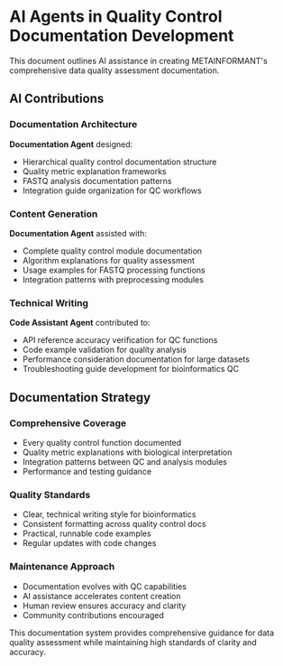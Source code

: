 # AI Agents in Quality Control Documentation Development

This document outlines AI assistance in creating METAINFORMANT's comprehensive data quality assessment documentation.

## AI Contributions

### Documentation Architecture
**Documentation Agent** designed:
- Hierarchical quality control documentation structure
- Quality metric explanation frameworks
- FASTQ analysis documentation patterns
- Integration guide organization for QC workflows

### Content Generation
**Documentation Agent** assisted with:
- Complete quality control module documentation
- Algorithm explanations for quality assessment
- Usage examples for FASTQ processing functions
- Integration patterns with preprocessing modules

### Technical Writing
**Code Assistant Agent** contributed to:
- API reference accuracy verification for QC functions
- Code example validation for quality analysis
- Performance consideration documentation for large datasets
- Troubleshooting guide development for bioinformatics QC

## Documentation Strategy

### Comprehensive Coverage
- Every quality control function documented
- Quality metric explanations with biological interpretation
- Integration patterns between QC and analysis modules
- Performance and testing guidance

### Quality Standards
- Clear, technical writing style for bioinformatics
- Consistent formatting across quality control docs
- Practical, runnable code examples
- Regular updates with code changes

### Maintenance Approach
- Documentation evolves with QC capabilities
- AI assistance accelerates content creation
- Human review ensures accuracy and clarity
- Community contributions encouraged

This documentation system provides comprehensive guidance for data quality assessment while maintaining high standards of clarity and accuracy.
